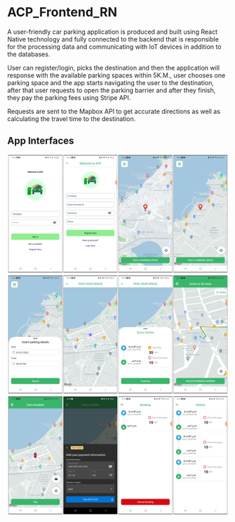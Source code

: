 # ACP_Frontend_RN

A user-friendly car parking application is produced and built using React Native technology and fully connected to the backend that is responsible for the processing data and communicating with IoT devices in addition to the databases.

User can register/login, picks the destination and then the application will response with the available parking spaces within 5K.M., user chooses one parking space and the app starts navigating the user to the destination, after that user requests to open the parking barrier and after they finish, they pay the parking fees using Stripe API.  

Requests are sent to the Mapbox API to get accurate directions as well as calculating the travel time to the destination.

## App Interfaces

<img src="./img/1.png" width="800"/>

<img src="./img/2.png" width="800"/>

<img src="./img/3.png" width="800"/>
